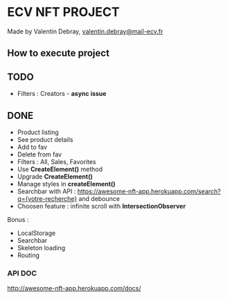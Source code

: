 # ECV NFT PROJECT

Made by Valentin Debray, valentin.debray@mail-ecv.fr

## How to execute project

## TODO

- Filters : Creators - **async issue**

## DONE

- Product listing
- See product details
- Add to fav
- Delete from fav
- Filters : All, Sales, Favorites
- Use **CreateElement()** method
- Upgrade **CreateElement()**
- Manage styles in **createElement()**
- Searchbar with API : https://awesome-nft-app.herokuapp.com/search?q={votre-recherche} and debounce
- Choosen feature : infinite scroll with **IntersectionObserver**

Bonus :

- LocalStorage
- Searchbar
- Skeleton loading
- Routing

### API DOC

http://awesome-nft-app.herokuapp.com/docs/
